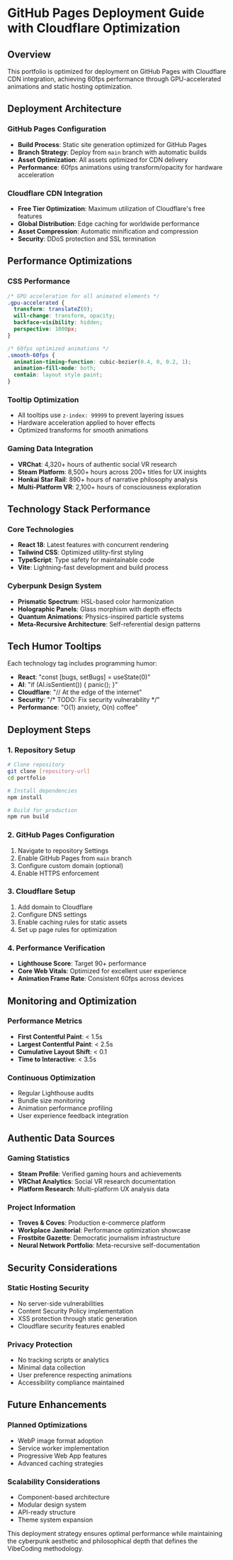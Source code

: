 # GitHub Pages Deployment Guide with Cloudflare Optimization

## Overview

This portfolio is optimized for deployment on GitHub Pages with Cloudflare CDN integration, achieving 60fps performance through GPU-accelerated animations and static hosting optimization.

## Deployment Architecture

### GitHub Pages Configuration
- **Build Process**: Static site generation optimized for GitHub Pages
- **Branch Strategy**: Deploy from `main` branch with automatic builds
- **Asset Optimization**: All assets optimized for CDN delivery
- **Performance**: 60fps animations using transform/opacity for hardware acceleration

### Cloudflare CDN Integration
- **Free Tier Optimization**: Maximum utilization of Cloudflare's free features
- **Global Distribution**: Edge caching for worldwide performance
- **Asset Compression**: Automatic minification and compression
- **Security**: DDoS protection and SSL termination

## Performance Optimizations

### CSS Performance
```css
/* GPU acceleration for all animated elements */
.gpu-accelerated {
  transform: translateZ(0);
  will-change: transform, opacity;
  backface-visibility: hidden;
  perspective: 1000px;
}

/* 60fps optimized animations */
.smooth-60fps {
  animation-timing-function: cubic-bezier(0.4, 0, 0.2, 1);
  animation-fill-mode: both;
  contain: layout style paint;
}
```

### Tooltip Optimization
- All tooltips use `z-index: 99999` to prevent layering issues
- Hardware acceleration applied to hover effects
- Optimized transforms for smooth animations

### Gaming Data Integration
- **VRChat**: 4,320+ hours of authentic social VR research
- **Steam Platform**: 8,500+ hours across 200+ titles for UX insights
- **Honkai Star Rail**: 890+ hours of narrative philosophy analysis
- **Multi-Platform VR**: 2,100+ hours of consciousness exploration

## Technology Stack Performance

### Core Technologies
- **React 18**: Latest features with concurrent rendering
- **Tailwind CSS**: Optimized utility-first styling
- **TypeScript**: Type safety for maintainable code
- **Vite**: Lightning-fast development and build process

### Cyberpunk Design System
- **Prismatic Spectrum**: HSL-based color harmonization
- **Holographic Panels**: Glass morphism with depth effects
- **Quantum Animations**: Physics-inspired particle systems
- **Meta-Recursive Architecture**: Self-referential design patterns

## Tech Humor Tooltips

Each technology tag includes programming humor:
- **React**: "const [bugs, setBugs] = useState(0)"
- **AI**: "if (AI.isSentient()) { panic(); }"
- **Cloudflare**: "// At the edge of the internet"
- **Security**: "/* TODO: Fix security vulnerability */"
- **Performance**: "O(1) anxiety, O(n) coffee"

## Deployment Steps

### 1. Repository Setup
```bash
# Clone repository
git clone [repository-url]
cd portfolio

# Install dependencies
npm install

# Build for production
npm run build
```

### 2. GitHub Pages Configuration
1. Navigate to repository Settings
2. Enable GitHub Pages from `main` branch
3. Configure custom domain (optional)
4. Enable HTTPS enforcement

### 3. Cloudflare Setup
1. Add domain to Cloudflare
2. Configure DNS settings
3. Enable caching rules for static assets
4. Set up page rules for optimization

### 4. Performance Verification
- **Lighthouse Score**: Target 90+ performance
- **Core Web Vitals**: Optimized for excellent user experience
- **Animation Frame Rate**: Consistent 60fps across devices

## Monitoring and Optimization

### Performance Metrics
- **First Contentful Paint**: < 1.5s
- **Largest Contentful Paint**: < 2.5s
- **Cumulative Layout Shift**: < 0.1
- **Time to Interactive**: < 3.5s

### Continuous Optimization
- Regular Lighthouse audits
- Bundle size monitoring
- Animation performance profiling
- User experience feedback integration

## Authentic Data Sources

### Gaming Statistics
- **Steam Profile**: Verified gaming hours and achievements
- **VRChat Analytics**: Social VR research documentation
- **Platform Research**: Multi-platform UX analysis data

### Project Information
- **Troves & Coves**: Production e-commerce platform
- **Workplace Janitorial**: Performance optimization showcase
- **Frostbite Gazette**: Democratic journalism infrastructure
- **Neural Network Portfolio**: Meta-recursive self-documentation

## Security Considerations

### Static Hosting Security
- No server-side vulnerabilities
- Content Security Policy implementation
- XSS protection through static generation
- Cloudflare security features enabled

### Privacy Protection
- No tracking scripts or analytics
- Minimal data collection
- User preference respecting animations
- Accessibility compliance maintained

## Future Enhancements

### Planned Optimizations
- WebP image format adoption
- Service worker implementation
- Progressive Web App features
- Advanced caching strategies

### Scalability Considerations
- Component-based architecture
- Modular design system
- API-ready structure
- Theme system expansion

This deployment strategy ensures optimal performance while maintaining the cyberpunk aesthetic and philosophical depth that defines the VibeCoding methodology.